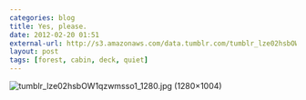 ```yaml
---
categories: blog
title: Yes, please.
date: 2012-02-20 01:51
external-url: http://s3.amazonaws.com/data.tumblr.com/tumblr_lze02hsbOW1qzwmsso1_1280.jpg
layout: post
tags: [forest, cabin, deck, quiet]
---
```


![tumblr_lze02hsbOW1qzwmsso1_1280.jpg (1280×1004)](http://s3.amazonaws.com/data.tumblr.com/tumblr_lze02hsbOW1qzwmsso1_1280.jpg)
